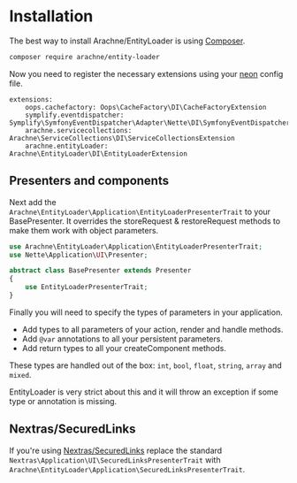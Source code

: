 Installation
====

The best way to install Arachne/EntityLoader is using [Composer](http://getcomposer.org/).

```sh
composer require arachne/entity-loader
```

Now you need to register the necessary extensions using your [neon](http://ne-on.org/) config file.

```
extensions:
    oops.cachefactory: Oops\CacheFactory\DI\CacheFactoryExtension
    symplify.eventdispatcher: Symplify\SymfonyEventDispatcher\Adapter\Nette\DI\SymfonyEventDispatcherExtension
    arachne.servicecollections: Arachne\ServiceCollections\DI\ServiceCollectionsExtension
    arachne.entityLoader: Arachne\EntityLoader\DI\EntityLoaderExtension
```


Presenters and components
----

Next add the `Arachne\EntityLoader\Application\EntityLoaderPresenterTrait` to your BasePresenter. It overrides the storeRequest & restoreRequest methods to make them work with object parameters.

```php
use Arachne\EntityLoader\Application\EntityLoaderPresenterTrait;
use Nette\Application\UI\Presenter;

abstract class BasePresenter extends Presenter
{
    use EntityLoaderPresenterTrait;
}
```

Finally you will need to specify the types of parameters in your application.

- Add types to all parameters of your action, render and handle methods.
- Add `@var` annotations to all your persistent parameters.
- Add return types to all your createComponent methods.

These types are handled out of the box: `int`, `bool`, `float`, `string`, `array` and `mixed`.

EntityLoader is very strict about this and it will throw an exception if some type or annotation is missing.


Nextras/SecuredLinks
----

If you're using [Nextras/SecuredLinks](https://github.com/nextras/secured-links) replace the standard `Nextras\Application\UI\SecuredLinksPresenterTrait` with `Arachne\EntityLoader\Application\SecuredLinksPresenterTrait`.
